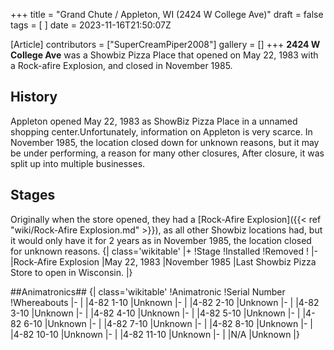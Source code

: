 +++
title = "Grand Chute / Appleton, WI (2424 W College Ave)"
draft = false
tags = [ ]
date = 2023-11-16T21:50:07Z

[Article]
contributors = ["SuperCreamPiper2008"]
gallery = []
+++
**2424 W College Ave** was a Showbiz Pizza Place that opened on May 22, 1983 with a Rock-afire Explosion, and closed in November 1985.

## History ##
Appleton opened May 22, 1983 as ShowBiz Pizza Place in a unnamed shopping center.Unfortunately, information on Appleton is very scarce. 
In November 1985, the location closed down for unknown reasons, but it may be under performing, a reason for many other closures, After closure, it was split up into multiple businesses.


## Stages ##
Originally when the store opened, they had a [Rock-Afire Explosion]({{< ref "wiki/Rock-Afire Explosion.md" >}}), as all other Showbiz locations had, but it would only have it for 2 years as in November 1985, the location closed for unknown reasons.
{| class='wikitable'
|+
!Stage
!Installed
!Removed
!
|-
|Rock-Afire Explosion
|May 22, 1983
|November 1985
|Last Showbiz Pizza Store to open in Wisconsin.
|}

##Animatronics##
{| class='wikitable'
!Animatronic
!Serial Number
!Whereabouts
|-
|
|4-82 1-10
|Unknown
|-
|
|4-82 2-10
|Unknown
|-
|
|4-82 3-10
|Unknown
|-
|
|4-82 4-10
|Unknown
|-
|
|4-82 5-10
|Unknown
|-
|
|4-82 6-10
|Unknown
|-
|
|4-82 7-10
|Unknown
|-
|
|4-82 8-10
|Unknown
|-
|
|4-82 10-10
|Unknown
|-
|
|4-82 11-10
|Unknown
|-
|
|N/A
|Unknown
|}